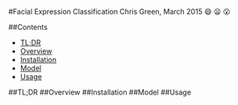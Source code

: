 #Facial Expression Classification
Chris Green, March 2015 :smile: :frowning: :open_mouth:

##Contents
* [TL;DR](#tldr)
* [Overview](#overview)
* [Installation](#install)
* [Model](#model)
* [Usage](#usage)

<a name="tldr"/>
##TL;DR

<a name="overview"/>
##Overview

<a name="install"/>
##Installation

<a name="model"/>
##Model

<a name="usage"/>
##Usage
